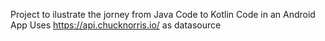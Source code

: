 Project to ilustrate the jorney from Java Code to Kotlin Code in an Android App
Uses https://api.chucknorris.io/ as datasource